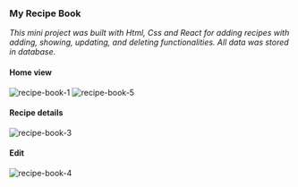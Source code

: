  ### My Recipe Book
 *This mini project was built with Html, Css and React for adding recipes with adding, showing, updating, and deleting functionalities. All data was stored in database.*
 
 #### Home view
 ![recipe-book-1](https://user-images.githubusercontent.com/48423512/78097248-6c2c6880-73a1-11ea-98a6-9cb68afd26c4.png)
![recipe-book-5](https://user-images.githubusercontent.com/48423512/78097477-0096cb00-73a2-11ea-8db8-844f057a244a.png)
 
 #### Recipe details
![recipe-book-3](https://user-images.githubusercontent.com/48423512/78097341-a7c73280-73a1-11ea-9546-0a6f07644e5b.png)

#### Edit
![recipe-book-4](https://user-images.githubusercontent.com/48423512/78097365-bada0280-73a1-11ea-9283-0b146415b24d.png)
